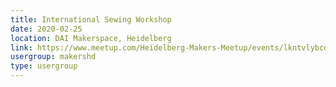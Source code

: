 ```yaml
---
title: International Sewing Workshop
date: 2020-02-25
location: DAI Makerspace, Heidelberg
link: https://www.meetup.com/Heidelberg-Makers-Meetup/events/lkntvlybcdbhc/
usergroup: makershd
type: usergroup
---
```

